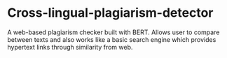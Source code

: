 # Cross-lingual-plagiarism-detector
A web-based plagiarism checker built with BERT. Allows user to compare between texts and also works like a basic search engine which provides hypertext links through similarity from web.
